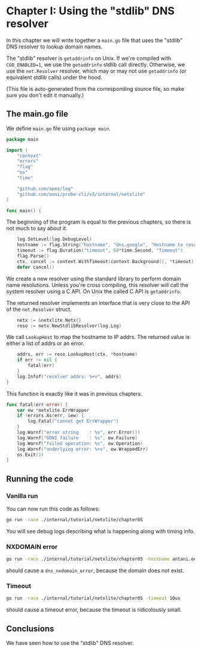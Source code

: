 
# Chapter I: Using the "stdlib" DNS resolver

In this chapter we will write together a `main.go` file that
uses the "stdlib" DNS resolver to lookup domain names.

The "stdlib" resolver is `getaddrinfo` on Unix. If we're compiled with
`CGO_ENABLED=1`, we use the `getaddrinfo` stdlib call directly. Otherwise,
we use the `net.Resolver` resolver, which may or may not use
`getaddrinfo` (or equivalent stdlib calls) under the hood.

(This file is auto-generated from the corresponding source file,
so make sure you don't edit it manually.)

## The main.go file

We define `main.go` file using `package main`.

```Go
package main

import (
	"context"
	"errors"
	"flag"
	"os"
	"time"

	"github.com/apex/log"
	"github.com/ooni/probe-cli/v3/internal/netxlite"
)

func main() {
```

The beginning of the program is equal to the previous chapters,
so there is not much to say about it.

```Go
	log.SetLevel(log.DebugLevel)
	hostname := flag.String("hostname", "dns.google", "Hostname to resolve")
	timeout := flag.Duration("timeout", 60*time.Second, "Timeout")
	flag.Parse()
	ctx, cancel := context.WithTimeout(context.Background(), *timeout)
	defer cancel()
```

We create a new resolver using the standard library to perform
domain name resolutions. Unless you're cross compiling, this
resolver will call the system resolver using a C API. On Unix
the called C API is `getaddrinfo`.

The returned resolver implements an interface that is very
close to the API of the `net.Resolver` struct.

```Go
	netx := &netxlite.Netx{}
	reso := netx.NewStdlibResolver(log.Log)
```

We call `LookupHost` to map the hostname to IP addrs. The returned
value is either a list of addrs or an error.

```Go
	addrs, err := reso.LookupHost(ctx, *hostname)
	if err != nil {
		fatal(err)
	}
	log.Infof("resolver addrs: %+v", addrs)
}

```

This function is exactly like it was in previous chapters.

```Go
func fatal(err error) {
	var ew *netxlite.ErrWrapper
	if !errors.As(err, &ew) {
		log.Fatal("cannot get ErrWrapper")
	}
	log.Warnf("error string    : %s", err.Error())
	log.Warnf("OONI failure    : %s", ew.Failure)
	log.Warnf("failed operation: %s", ew.Operation)
	log.Warnf("underlying error: %+v", ew.WrappedErr)
	os.Exit(1)
}

```

## Running the code

### Vanilla run

You can now run this code as follows:

```bash
go run -race ./internal/tutorial/netxlite/chapter05
```

You will see debug logs describing what is happening along with timing info.

### NXDOMAIN error

```bash
go run -race ./internal/tutorial/netxlite/chapter05 -hostname antani.ooni.io
```

should cause a `dns_nxdomain_error`, because the domain does not exist.

### Timeout

```bash
go run -race ./internal/tutorial/netxlite/chapter05 -timeout 10us
```

should cause a timeout error, because the timeout is ridicolously small.

## Conclusions

We have seen how to use the "stdlib" DNS resolver.
